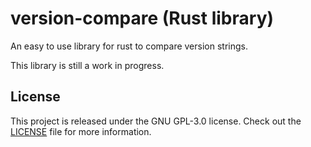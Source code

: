 # version-compare (Rust library)
An easy to use library for rust to compare version strings.

This library is still a work in progress.

## License
This project is released under the GNU GPL-3.0 license. Check out the [LICENSE](LICENSE) file for more information.